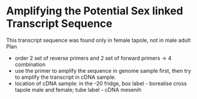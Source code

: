 # Amplifying the Potential Sex linked Transcript Sequence
This transcript sequence was found only in female tapole, not in male adult
Plan
- order 2 set of reverse primers and 2 set of forward primers -> 4 combination
- use the primer to amplify the sequence in genome sample first, then try to amplify the transcript in cDNA sample. 
- location of cDNA sample: in the -20 fridge, box label - borealise cross tapole male and female; tube label - cDNA mesenih  
